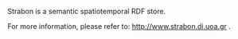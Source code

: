 Strabon is a semantic spatiotemporal RDF store. 

For more information, please refer to: http://www.strabon.di.uoa.gr .
